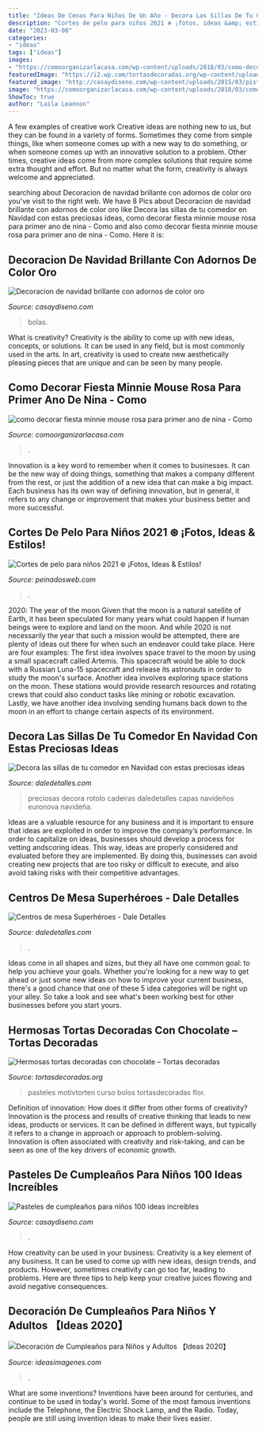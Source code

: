 ```yaml
---
title: "Ideas De Cenas Para Niños De Un Año - Decora Las Sillas De Tu Comedor En Navidad Con Estas Preciosas Ideas"
description: "Cortes de pelo para niños 2021 ⊛ ¡fotos, ideas &amp; estilos!"
date: "2023-03-08"
categories:
- "ideas"
tags: ["ideas"]
images:
- "https://comoorganizarlacasa.com/wp-content/uploads/2018/03/como-decorar-fiesta-minnie-mouse-rosa-para-primer-ano-de-nina-300x300.jpg"
featuredImage: "https://i2.wp.com/tortasdecoradas.org/wp-content/uploads/2014/10/Hermosas-tortas-decoradas-con-chocolate-2.jpg"
featured_image: "http://casaydiseno.com/wp-content/uploads/2015/03/pista-autos-carrera-recetas.jpg"
image: "https://comoorganizarlacasa.com/wp-content/uploads/2018/03/como-decorar-fiesta-minnie-mouse-rosa-para-primer-ano-de-nina-300x300.jpg"
ShowToc: true
author: "Laila Leannon"
---
```



A few examples of creative work
Creative ideas are nothing new to us, but they can be found in a variety of forms. Sometimes they come from simple things, like when someone comes up with a new way to do something, or when someone comes up with an innovative solution to a problem. Other times, creative ideas come from more complex solutions that require some extra thought and effort. But no matter what the form, creativity is always welcome and appreciated.

	

		
searching about Decoracion de navidad brillante con adornos de color oro you've visit to the right web. We have 8 Pics about Decoracion de navidad brillante con adornos de color oro like Decora las sillas de tu comedor en Navidad con estas preciosas ideas, como decorar fiesta minnie mouse rosa para primer ano de nina - Como and also como decorar fiesta minnie mouse rosa para primer ano de nina - Como. Here it is:
		
    
## Decoracion De Navidad Brillante Con Adornos De Color Oro

<img loading=lazy src="https://casaydiseno.com/wp-content/uploads/2015/09/decoracion-de-navidad-brillante-oro-bolas-mesa.jpg" onerror="this.onerror=null;this.src='https://tse4.mm.bing.net/th?id=OIP.2oBUhx5oByNqNziV3iEgbgHaE6&amp;pid=15.1';" alt="Decoracion de navidad brillante con adornos de color oro">

_Source: casaydiseno.com_

>bolas. 

	

What is creativity?
Creativity is the ability to come up with new ideas, concepts, or solutions. It can be used in any field, but is most commonly used in the arts. In art, creativity is used to create new aesthetically pleasing pieces that are unique and can be seen by many people.

    
## Como Decorar Fiesta Minnie Mouse Rosa Para Primer Ano De Nina - Como

<img loading=lazy src="https://comoorganizarlacasa.com/wp-content/uploads/2018/03/como-decorar-fiesta-minnie-mouse-rosa-para-primer-ano-de-nina-300x300.jpg" onerror="this.onerror=null;this.src='https://tse4.mm.bing.net/th?id=OIP.a0Vp7IuCyAHONZFzrWPRfwAAAA&amp;pid=15.1';" alt="como decorar fiesta minnie mouse rosa para primer ano de nina - Como">

_Source: comoorganizarlacasa.com_

>. 

	

Innovation is a key word to remember when it comes to businesses. It can be the new way of doing things, something that makes a company different from the rest, or just the addition of a new idea that can make a big impact. Each business has its own way of defining innovation, but in general, it refers to any change or improvement that makes your business better and more successful.

    
## Cortes De Pelo Para Niños 2021 ⊛ ¡Fotos, Ideas &amp; Estilos!

<img loading=lazy src="https://www.peinadosweb.com/wp-content/uploads/2017/09/cortes-de-pelo-escolar-para-niños.jpg" onerror="this.onerror=null;this.src='https://tse2.mm.bing.net/th?id=OIP.7HlBhq8PmnicStC6JdCKTgHaJ4&amp;pid=15.1';" alt="Cortes de pelo para niños 2021 ⊛ ¡Fotos, Ideas &amp; Estilos!">

_Source: peinadosweb.com_

>. 

	

2020: The year of the moon
Given that the moon is a natural satellite of Earth, it has been speculated for many years what could happen if human beings were to explore and land on the moon. And while 2020 is not necessarily the year that such a mission would be attempted, there are plenty of ideas out there for when such an endeavor could take place. Here are four examples: 
The first idea involves space travel to the moon by using a small spacecraft called Artemis. This spacecraft would be able to dock with a Russian Luna-15 spacecraft and release its astronauts in order to study the moon's surface. 
Another idea involves exploring space stations on the moon. These stations would provide research resources and rotating crews that could also conduct tasks like mining or robotic excavation. 
Lastly, we have another idea involving sending humans back down to the moon in an effort to change certain aspects of its environment.

    
## Decora Las Sillas De Tu Comedor En Navidad Con Estas Preciosas Ideas

<img loading=lazy src="https://i0.wp.com/www.daledetalles.com/wp-content/uploads/2016/09/sillas-decoradas-para-navidad14-732x1024.jpg?resize=640%2C895" onerror="this.onerror=null;this.src='https://tse3.mm.bing.net/th?id=OIP.PVKBwJOSbSp068C9CE1GBAHaKW&amp;pid=15.1';" alt="Decora las sillas de tu comedor en Navidad con estas preciosas ideas">

_Source: daledetalles.com_

>preciosas decora rotolo cadeiras daledetalles capas navideños euronova navideña. 

	

Ideas are a valuable resource for any business and it is important to ensure that ideas are exploited in order to improve the company’s performance. In order to capitalize on ideas, businesses should develop a process for vetting andscoring ideas. This way, ideas are properly considered and evaluated before they are implemented. By doing this, businesses can avoid creating new projects that are too risky or difficult to execute, and also avoid taking risks with their competitive advantages.

    
## Centros De Mesa Superhéroes - Dale Detalles

<img loading=lazy src="https://i1.wp.com/www.daledetalles.com/wp-content/uploads/2016/03/superheroes16.jpg?resize=564%2C752" onerror="this.onerror=null;this.src='https://tse1.mm.bing.net/th?id=OIP.APHfgIvZc-7jy5RhOPkCUAHaJ4&amp;pid=15.1';" alt="Centros de mesa Superhéroes - Dale Detalles">

_Source: daledetalles.com_

>. 

	

Ideas come in all shapes and sizes, but they all have one common goal: to help you achieve your goals. Whether you're looking for a new way to get ahead or just some new ideas on how to improve your current business, there's a good chance that one of these 5 idea categories will be right up your alley. So take a look and see what's been working best for other businesses before you start yours.

    
## Hermosas Tortas Decoradas Con Chocolate – Tortas Decoradas

<img loading=lazy src="https://i2.wp.com/tortasdecoradas.org/wp-content/uploads/2014/10/Hermosas-tortas-decoradas-con-chocolate-2.jpg" onerror="this.onerror=null;this.src='https://tse4.mm.bing.net/th?id=OIP.0P4H1YmA4A4Oi27Vbx7SIwHaKc&amp;pid=15.1';" alt="Hermosas tortas decoradas con chocolate – Tortas decoradas">

_Source: tortasdecoradas.org_

>pasteles motivtorten curso bolos tortasdecoradas flor. 

	

Definition of innovation: How does it differ from other forms of creativity?
Innovation is the process and results of creative thinking that leads to new ideas, products or services. It can be defined in different ways, but typically it refers to a change in approach or approach to problem-solving. Innovation is often associated with creativity and risk-taking, and can be seen as one of the key drivers of economic growth.

    
## Pasteles De Cumpleaños Para Niños 100 Ideas Increíbles

<img loading=lazy src="http://casaydiseno.com/wp-content/uploads/2015/03/pista-autos-carrera-recetas.jpg" onerror="this.onerror=null;this.src='https://tse2.mm.bing.net/th?id=OIP.9g-E0shlub6r2L0DZ8_lRgHaJ3&amp;pid=15.1';" alt="Pasteles de cumpleaños para niños 100 ideas increíbles">

_Source: casaydiseno.com_

>. 

	

How creativity can be used in your business:
Creativity is a key element of any business. It can be used to come up with new ideas, design trends, and products. However, sometimes creativity can go too far, leading to problems. Here are three tips to help keep your creative juices flowing and avoid negative consequences.

    
## Decoración De Cumpleaños Para Niños Y Adultos 【Ideas 2020】

<img loading=lazy src="https://ideasimagenes.com/wp-content/uploads/2018/10/FiestaCumple68.png" onerror="this.onerror=null;this.src='https://tse2.mm.bing.net/th?id=OIP.bADjdYL8pF2xQztCbRFTpAAAAA&amp;pid=15.1';" alt="Decoración de Cumpleaños para Niños y Adultos 【Ideas 2020】">

_Source: ideasimagenes.com_

>. 

	

What are some inventions?
Inventions have been around for centuries, and continue to be used in today's world. Some of the most famous inventions include the Telephone, the Electric Shock Lamp, and the Radio. Today, people are still using invention ideas to make their lives easier.

